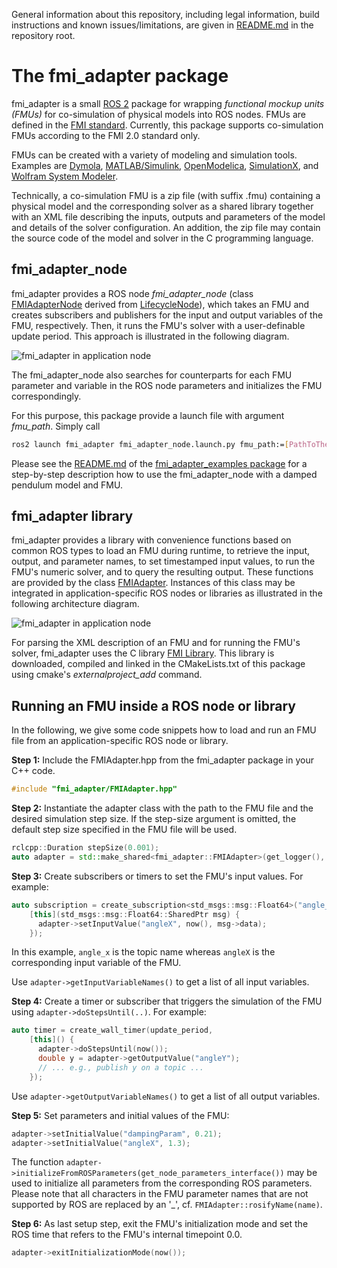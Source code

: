 General information about this repository, including legal information, build instructions and known issues/limitations, are given in [README.md](../README.md) in the repository root.


# The fmi_adapter package

fmi_adapter is a small [ROS 2](http://www.ros.org/) package for wrapping *functional mockup units (FMUs)* for co-simulation of physical models into ROS nodes. FMUs are defined in the [FMI standard](http://fmi-standard.org/). Currently, this package supports co-simulation FMUs according to the FMI 2.0 standard only.

FMUs can be created with a variety of modeling and simulation tools. Examples are [Dymola](http://www.3ds.com/products-services/catia/products/dymola), [MATLAB/Simulink](https://www.mathworks.com/products/simulink.html), [OpenModelica](https://www.openmodelica.org/), [SimulationX](https://www.simulationx.de/), and [Wolfram System Modeler](http://www.wolfram.com/system-modeler/).

Technically, a co-simulation FMU is a zip file (with suffix .fmu) containing a physical model and the corresponding solver as a shared library together with an XML file describing the inputs, outputs and parameters of the model and details of the solver configuration. An addition, the zip file may contain the source code of the model and solver in the C programming language.


## fmi_adapter_node

fmi_adapter provides a ROS node *fmi_adapter_node* (class [FMIAdapterNode](include/fmi_adapter/FMIAdapterNode.hpp) derived from [LifecycleNode](https://github.com/ros2/rclcpp/blob/master/rclcpp_lifecycle/include/rclcpp_lifecycle/lifecycle_node.hpp)), which takes an FMU and creates subscribers and publishers for the input and output variables of the FMU, respectively. Then, it runs the FMU's solver with a user-definable update period. This approach is illustrated in the following diagram.

![fmi_adapter in application node](doc/high-level_architecture_with_fmi_adapter_node.png)

The fmi_adapter_node also searches for counterparts for each FMU parameter and variable in the ROS node parameters and initializes the FMU correspondingly.

For this purpose, this package provide a launch file with argument *fmu\_path*. Simply call

```Bash
ros2 launch fmi_adapter fmi_adapter_node.launch.py fmu_path:=[PathToTheFMUFile]
```

Please see the [README.md](../fmi_adapter_examples/README.md) of the [fmi_adapter_examples package](../fmi_adapter_examples/) for a step-by-step description how to use the fmi_adapter_node with a damped pendulum model and FMU.


## fmi_adapter library

fmi_adapter provides a library with convenience functions based on common ROS types to load an FMU during runtime, to retrieve the input, output, and parameter names, to set timestamped input values, to run the FMU's numeric solver, and to query the resulting output. These functions are provided by the class [FMIAdapter](include/fmi_adapter/FMIAdapter.hpp). Instances of this class may be integrated in application-specific ROS nodes or libraries as illustrated in the following architecture diagram.

![fmi_adapter in application node](doc/high-level_architecture_with_application_node.png)

For parsing the XML description of an FMU and for running the FMU's solver, fmi_adapter uses the C library [FMI Library](http://www.jmodelica.org/FMILibrary). This library is downloaded, compiled and linked in the CMakeLists.txt of this package using cmake's *externalproject\_add* command.


## Running an FMU inside a ROS node or library

In the following, we give some code snippets how to load and run an FMU file from an application-specific ROS node or library.

**Step 1:** Include the FMIAdapter.hpp from the fmi_adapter package in your C++ code.

```C++
#include "fmi_adapter/FMIAdapter.hpp"
```

**Step 2:** Instantiate the adapter class with the path to the FMU file and the desired simulation step size. If the step-size argument is omitted, the default step size specified in the FMU file will be used.

```C++
rclcpp::Duration stepSize(0.001);
auto adapter = std::make_shared<fmi_adapter::FMIAdapter>(get_logger(), fmuPath, stepSize);
```

**Step 3:** Create subscribers or timers to set the FMU's input values. For example:

```C++
auto subscription = create_subscription<std_msgs::msg::Float64>("angle_x", 1000, 
    [this](std_msgs::msg::Float64::SharedPtr msg) {
      adapter->setInputValue("angleX", now(), msg->data);
    });
```

In this example, `angle_x` is the topic name whereas `angleX` is the corresponding input variable of the FMU.

Use `adapter->getInputVariableNames()` to get a list of all input variables.

**Step 4:** Create a timer or subscriber that triggers the simulation of the FMU using `adapter->doStepsUntil(..)`. For example:

```C++
auto timer = create_wall_timer(update_period,
    [this]() {
      adapter->doStepsUntil(now());
      double y = adapter->getOutputValue("angleY");
      // ... e.g., publish y on a topic ...
    });
```

Use `adapter->getOutputVariableNames()` to get a list of all output variables.

**Step 5:** Set parameters and initial values of the FMU:

```C++
adapter->setInitialValue("dampingParam", 0.21);
adapter->setInitialValue("angleX", 1.3);
```

The function `adapter->initializeFromROSParameters(get_node_parameters_interface())` may be used to initialize all parameters from the corresponding ROS parameters. Please note that all characters in the FMU parameter names that are not supported by ROS are replaced by an '\_', cf. `FMIAdapter::rosifyName(name)`.

**Step 6:** As last setup step, exit the FMU's initialization mode and set the ROS time that refers to the FMU's internal timepoint 0.0.

```C++
adapter->exitInitializationMode(now());
```
